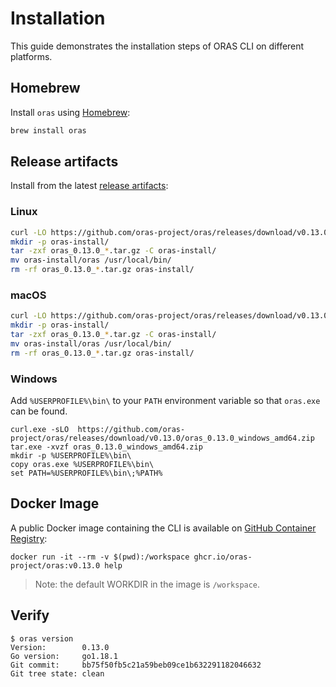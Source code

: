 # Installation

This guide demonstrates the installation steps of ORAS CLI on different platforms.

## Homebrew

Install `oras` using [Homebrew](https://brew.sh/):

```bash
brew install oras
```

## Release artifacts

Install from the latest [release artifacts](https://github.com/oras-project/oras/releases):

### Linux

```bash
curl -LO https://github.com/oras-project/oras/releases/download/v0.13.0/oras_0.13.0_linux_amd64.tar.gz
mkdir -p oras-install/
tar -zxf oras_0.13.0_*.tar.gz -C oras-install/
mv oras-install/oras /usr/local/bin/
rm -rf oras_0.13.0_*.tar.gz oras-install/
```

### macOS

```bash
curl -LO https://github.com/oras-project/oras/releases/download/v0.13.0/oras_0.13.0_darwin_amd64.tar.gz
mkdir -p oras-install/
tar -zxf oras_0.13.0_*.tar.gz -C oras-install/
mv oras-install/oras /usr/local/bin/
rm -rf oras_0.13.0_*.tar.gz oras-install/
```

### Windows

Add `%USERPROFILE%\bin\` to your `PATH` environment variable so that `oras.exe` can be found.

```shell
curl.exe -sLO  https://github.com/oras-project/oras/releases/download/v0.13.0/oras_0.13.0_windows_amd64.zip
tar.exe -xvzf oras_0.13.0_windows_amd64.zip
mkdir -p %USERPROFILE%\bin\
copy oras.exe %USERPROFILE%\bin\
set PATH=%USERPROFILE%\bin\;%PATH%
```

## Docker Image

A public Docker image containing the CLI is available on [GitHub Container Registry](https://github.com/orgs/oras-project/packages/container/package/oras):

```
docker run -it --rm -v $(pwd):/workspace ghcr.io/oras-project/oras:v0.13.0 help
```

> Note: the default WORKDIR  in the image is `/workspace`.

## Verify

```shell
$ oras version
Version:        0.13.0
Go version:     go1.18.1
Git commit:     bb75f50fb5c21a59beb09ce1b632291182046632
Git tree state: clean
```